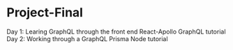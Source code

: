 # Project-Final

Day 1: Learing GraphQL through the front end React-Apollo GraphQL tutorial
Day 2: Working through a GraphQL Prisma Node tutorial 
